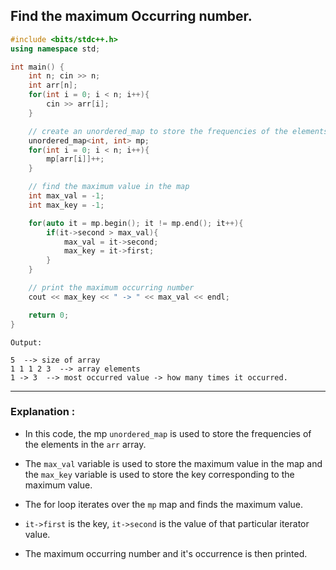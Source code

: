 ## Find the maximum Occurring number.

```cpp
#include <bits/stdc++.h>
using namespace std;

int main() {
    int n; cin >> n;
    int arr[n];
    for(int i = 0; i < n; i++){
        cin >> arr[i];
    }

    // create an unordered_map to store the frequencies of the elements
    unordered_map<int, int> mp;
    for(int i = 0; i < n; i++){
        mp[arr[i]]++;
    }

    // find the maximum value in the map
    int max_val = -1;
    int max_key = -1;

    for(auto it = mp.begin(); it != mp.end(); it++){
        if(it->second > max_val){
            max_val = it->second;
            max_key = it->first;
        }
    }

    // print the maximum occurring number
    cout << max_key << " -> " << max_val << endl;

    return 0;
}
```

```
Output:

5  --> size of array
1 1 1 2 3  --> array elements
1 -> 3  --> most occurred value -> how many times it occurred.
```

---

### Explanation :

- In this code, the mp `unordered_map` is used to store the frequencies of the elements in the `arr` array.

- The `max_val` variable is used to store the maximum value in the map and the `max_key` variable is used to store the key corresponding to the maximum value.

- The for loop iterates over the `mp` map and finds the maximum value.

- `it->first` is the key, `it->second` is the value of that particular iterator value.

- The maximum occurring number and it's occurrence is then printed.
